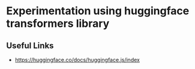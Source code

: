 # Experimentation using huggingface transformers library

## Useful Links
- https://huggingface.co/docs/huggingface.js/index